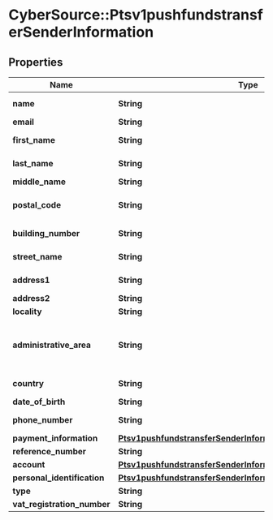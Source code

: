 # CyberSource::Ptsv1pushfundstransferSenderInformation

## Properties
Name | Type | Description | Notes
------------ | ------------- | ------------- | -------------
**name** | **String** | Name of sender.  Funds Disbursement  This value is the name of the originator sending the funds disbursement.  Government entities should use this field  | [optional] 
**email** | **String** | Customer&#39;s email address, including the full domain name.  | [optional] 
**first_name** | **String** | This field contains the first name of the entity funding the transaction Mandatory for card payments  | [optional] 
**last_name** | **String** | This field contains the last name of the entity funding the transaction Mandatory for card payments  | [optional] 
**middle_name** | **String** | This field contains the  middle name of the entity funding the transaction  | [optional] 
**postal_code** | **String** | Sender&#39;s postal code.  For USA, this must be a valid value of 5 digits or 5 digits hyphen 4 digits, for example &#39;63368&#39;, &#39;63368-5555&#39;. For other regions, this can be alphanumeric, length 1-10.  Required for FDCCompass.  | [optional] 
**building_number** | **String** | Building number in the street address.  For example, if the street address is: Rua da Quitanda 187 then the building number is 187.  Applicable to domestic Colombia transactions only.  | [optional] 
**street_name** | **String** | This field contains the street name of the recipient&#39;s address.  Applicable to domestic Colombia transactions only.  | [optional] 
**address1** | **String** | Street address of sender.  Funds Disbursement  This value is the address of the originator sending the funds disbursement.  Required for card transactions  | [optional] 
**address2** | **String** | Used for additional address information. For example: Attention: Accounts Payable  Optional field.  | [optional] 
**locality** | **String** | The sender&#39;s city Mandatory for card payments  | [optional] 
**administrative_area** | **String** | Sender&#39;s state. Use the State, Province, and Territory Codes for the United States and Canada.The sender&#39;s province, state or territory. Conditional, required if sender&#39;s country is USA or CAN. Must be uppercase alpha 2 or 3 character country subdivision code.  See https://developer.cybersource.com/library/documentation/sbc/quickref/states_and_provinces.pdf  Mandatory for card payments  | [optional] 
**country** | **String** | Sender&#39;s country code. Use ISO Standard Alpha Country Codes.  https://developer.cybersource.com/library/documentation/sbc/quickref/countries_alpha_list.pdf  | [optional] 
**date_of_birth** | **String** | Sender&#39;s date of birth in YYYYMMDD format.  | [optional] 
**phone_number** | **String** | Customer&#39;s phone number.  It is recommended that you include the country code when the order is from outside the U.S.  | [optional] 
**payment_information** | [**Ptsv1pushfundstransferSenderInformationPaymentInformation**](Ptsv1pushfundstransferSenderInformationPaymentInformation.md) |  | [optional] 
**reference_number** | **String** | Reference number generated by you that uniquely identifies the sender.  | [optional] 
**account** | [**Ptsv1pushfundstransferSenderInformationAccount**](Ptsv1pushfundstransferSenderInformationAccount.md) |  | [optional] 
**personal_identification** | [**Ptsv1pushfundstransferSenderInformationPersonalIdentification**](Ptsv1pushfundstransferSenderInformationPersonalIdentification.md) |  | [optional] 
**type** | **String** | &#x60;B&#x60; for Business or &#x60;I&#x60; for individual.  | [optional] 
**vat_registration_number** | **String** | Customer&#39;s government-assigned tax identification number.  | [optional] 


